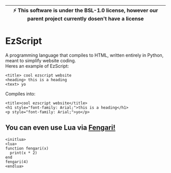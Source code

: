 | :zap:        This software is under the BSL-1.0 license, however our parent project currently dosen't have a license   |
|-----------------------------------------|
# EzScript
A programming language that compiles to HTML, written entirely in Python, meant to simplify website coding.  
Heres an example of EzScript:  
```
<title> cool ezscript website
<heading> this is a heading
<text> yo
```
Compiles into:

```
<title>cool ezscript website</title>
<h1 style="font-family: Arial;">this is a heading</h1>
<p style="font-family: Arial;">yo</p>
```

## You can even use Lua via [Fengari!](https://fengari.io/)
```
<initlua>
<lua>
function fengari(x)
  print(x * 2)
end
fengari(4)
<endlua>
```
